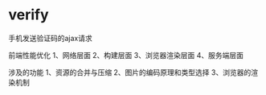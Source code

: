 # verify
手机发送验证码的ajax请求

前端性能优化
  1、网络层面
  2、构建层面
  3、浏览器渲染层面
  4、服务端层面
  
涉及的功能
  1、资源的合并与压缩
  2、图片的编码原理和类型选择
  3、浏览器的渲染机制
